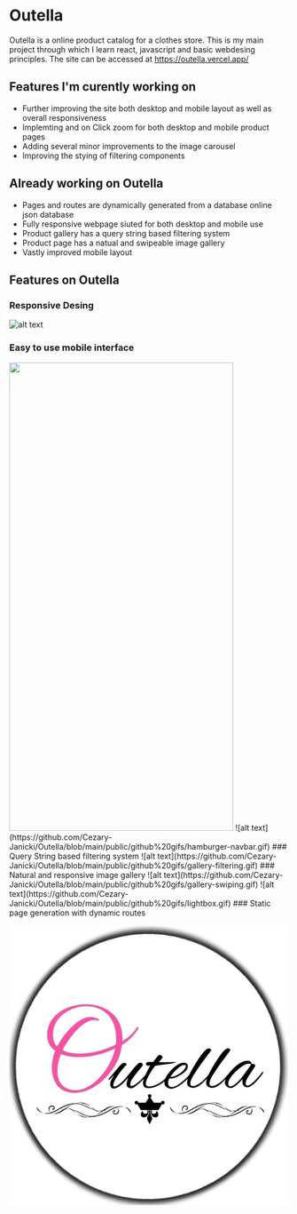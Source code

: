 # Outella

Outella is a online product catalog for a clothes store. This is my main project through which I learn react, javascript and basic webdesing principles. 
The site can be accessed at https://outella.vercel.app/

## Features I'm curently working on


- Further improving the site both desktop and mobile layout as well as overall responsiveness 
- Implemting and on Click zoom for both desktop and mobile product pages
- Adding several minor improvements to the image carousel
- Improving the stying of filtering components

## Already working on Outella
- Pages and routes are dynamically generated from a database online json database
- Fully responsive webpage siuted for both desktop and mobile use
- Product gallery has a query string based filtering system 
- Product page has a natual and swipeable image gallery
- Vastly improved mobile layout

## Features on Outella

### Responsive Desing
![alt text](https://github.com/Cezary-Janicki/Outella/blob/main/public/github%20gifs/responsive-desing.gif)
### Easy to use mobile interface
<img src="https://github.com/Cezary-Janicki/Outella/blob/main/public/github%20gifs/gallery-filtering-mobile.gif" width="404" height="843">
![alt text](https://github.com/Cezary-Janicki/Outella/blob/main/public/github%20gifs/hamburger-navbar.gif)
### Query String based filtering system
![alt text](https://github.com/Cezary-Janicki/Outella/blob/main/public/github%20gifs/gallery-filtering.gif)
### Natural and responsive image gallery
![alt text](https://github.com/Cezary-Janicki/Outella/blob/main/public/github%20gifs/gallery-swiping.gif)
![alt text](https://github.com/Cezary-Janicki/Outella/blob/main/public/github%20gifs/lightbox.gif)
### Static page generation with dynamic routes


![alt text](https://github.com/Cezary-Janicki/Outella/blob/main/public/outella.jpg)
